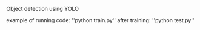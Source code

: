 Object detection using YOLO

example of running code:
''python train.py''
after training:
''python test.py''

